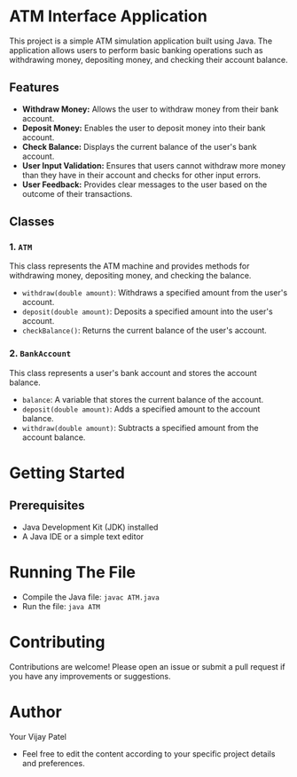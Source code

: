 # ATM Interface Application

This project is a simple ATM simulation application built using Java. 
The application allows users to perform basic banking operations such as withdrawing money, depositing money, and checking their account balance.

## Features

- **Withdraw Money:** Allows the user to withdraw money from their bank account.
- **Deposit Money:** Enables the user to deposit money into their bank account.
- **Check Balance:** Displays the current balance of the user's bank account.
- **User Input Validation:** Ensures that users cannot withdraw more money than they have in their account and checks for other input errors.
- **User Feedback:** Provides clear messages to the user based on the outcome of their transactions.

## Classes

### 1. `ATM`
This class represents the ATM machine and provides methods for withdrawing money, depositing money, and checking the balance.

- `withdraw(double amount)`: Withdraws a specified amount from the user's account.
- `deposit(double amount)`: Deposits a specified amount into the user's account.
- `checkBalance()`: Returns the current balance of the user's account.

### 2. `BankAccount`
This class represents a user's bank account and stores the account balance.

- `balance`: A variable that stores the current balance of the account.
- `deposit(double amount)`: Adds a specified amount to the account balance.
- `withdraw(double amount)`: Subtracts a specified amount from the account balance.

# Getting Started

## Prerequisites

- Java Development Kit (JDK) installed
- A Java IDE or a simple text editor
# Running The File

- Compile the Java file: ```javac ATM.java```
- Run the file: ```java ATM```

# Contributing

Contributions are welcome! Please open an issue or submit a pull request if you have any improvements or suggestions.

# Author
Your Vijay Patel
- Feel free to edit the content according to your specific project details and preferences. 
